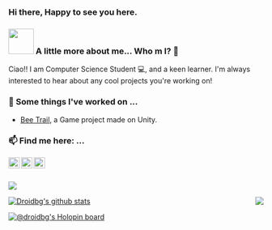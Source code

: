 <!-- ### # About [Binni Goel](https://www.linkedin.com/in/binni-goel/)  🛸   <img src="https://media.giphy.com/media/WUlplcMpOCEmTGBtBW/giphy.gif" width="30"></h3>
-->
### Hi there, Happy to see you here. 
### <img src="https://media.giphy.com/media/VgCDAzcKvsR6OM0uWg/giphy.gif" width="50"> A little more about me... Who m I? 🤨
Ciao!! I am Computer Science Student 💻, and a keen learner. I'm always interested to hear about any cool projects you're working on!
### 🔭 Some things I've worked on ...
- [Bee Trail](https://play.google.com/store/apps/details?id=com.POLLINATORS.BeeTrail), a Game project made on Unity.

<!-- ### More Info: -->
<!-- - 😄 Pronouns: Her/She -->
<!-- - ⚡ Fun fact: I stay awake more than I sleep  -->
<!-- - ✨ Willing to learn new things   -->

<!-- ### Social Links
 -->
 ### 📫 Find me here: ...


<!--  <a href="https://twitter.com/binnigoel_">
  <img align="left" alt="Binni's Twitter" width="22px" src="https://cdn.jsdelivr.net/npm/simple-icons@v3/icons/twitter.svg" />
</a> -->
<a href="https://www.linkedin.com/in/binni-goel/">
  <img align="left" alt="Binni's Linkdein" width="22px" src="https://cdn.jsdelivr.net/npm/simple-icons@v3/icons/linkedin.svg" />
</a>
<a href="https://droidbg.medium.com/">
  <img align="left" alt="Binni's Medium" width="22px" src="https://cdn.jsdelivr.net/npm/simple-icons@v3/icons/medium.svg" />
</a>
<a href="https://github.com/droidbg">
  <img align="left" alt="Binni's Github" width="22px" src="https://cdn.jsdelivr.net/npm/simple-icons@v3/icons/github.svg" />
</a>

<!--
<a href="https://www.instagram.com/binni_goel/">
  <img align="left" alt="Binni's Instagram" width="22px" src="https://cdn.jsdelivr.net/npm/simple-icons@v3/icons/instagram.svg" />
</a>
<a href="https://dev.to/binni1108">
  <img align="left" alt="Binni's Dev Profile" width="22px" src="https://d2fltix0v2e0sb.cloudfront.net/dev-badge.svg" />
</a>
 -->
<!-- <a href="https://droidbg.github.io/binni/">Portfolio</a>    -->
<!-- [LinkedIn](https://www.linkedin.com/in/binni-goel/) -->

<br/><br/>

![](https://komarev.com/ghpvc/?username=binni1108&color=ff69b4)

<a href="https://github.com/droidbg?tab=repositories">
 <img align="center" src="https://github-readme-stats.vercel.app/api?username=droidbg&&show_icons=true&title_color=ffffff&icon_color=87ceeb&text_color=daf7dc&bg_color=002366&show_icons=true&theme=dracula&line_height=27" alt="Droidbg's github stats"/>
</a>
<a href="https://github.com/droidbg?tab=repositories">
  <img align="right" src="https://github-readme-stats.vercel.app/api/top-langs/?username=droidbg&theme=dark&hide_langs_below=1&bg_color=002366&icon_color=87ceeb&text_color=daf7dc&title_color=ffffff" />
</a>
<br/>

<!-- - 🌱 I’ve published project on Unity <a href="">Check here </a>
- 🌱 currently learning Ds, Algos
- 👯 I’m looking to collaborate on Github
- 🤔 I’m looking for guidance in coding 
- 💬 Ask me about tech related stuffs and kpop.
- 📫 How to reach me: Mail me  -->

[![@droidbg's Holopin board](https://holopin.me/droidbg)](https://holopin.io/@droidbg)

